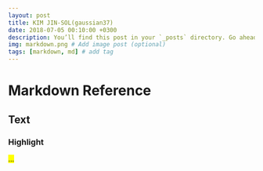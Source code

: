 ```yaml
---
layout: post
title: KIM JIN-SOL(gaussian37)
date: 2018-07-05 00:10:00 +0300
description: You’ll find this post in your `_posts` directory. Go ahead and edit it and re-build the site to see your changes. # Add post description (optional)
img: markdown.png # Add image post (optional)
tags: [markdown, md] # add tag
---
```

# Markdown Reference

## Text

### Highlight
<mark> ... </mark>